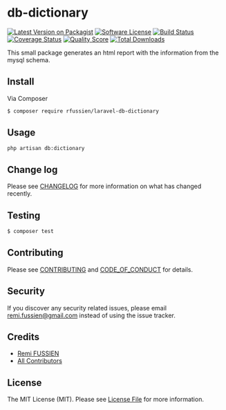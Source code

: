 # db-dictionary

[![Latest Version on Packagist][ico-version]][link-packagist]
[![Software License][ico-license]](LICENSE.md)
[![Build Status][ico-travis]][link-travis]
[![Coverage Status][ico-scrutinizer]][link-scrutinizer]
[![Quality Score][ico-code-quality]][link-code-quality]
[![Total Downloads][ico-downloads]][link-downloads]

This small package generates an html report with the information from the mysql schema.

## Install

Via Composer

``` bash
$ composer require rfussien/laravel-db-dictionary
```

## Usage

``` bach
php artisan db:dictionary
```

## Change log

Please see [CHANGELOG](CHANGELOG.md) for more information on what has changed recently.

## Testing

``` bash
$ composer test
```

## Contributing

Please see [CONTRIBUTING](CONTRIBUTING.md) and [CODE_OF_CONDUCT](CODE_OF_CONDUCT.md) for details.

## Security

If you discover any security related issues, please email remi.fussien@gmail.com instead of using the issue tracker.

## Credits

- [Remi FUSSIEN][link-author]
- [All Contributors][link-contributors]

## License

The MIT License (MIT). Please see [License File](LICENSE.md) for more information.

[ico-version]: https://img.shields.io/packagist/v/rfussien/laravel-db-dictionary.svg?style=flat-square
[ico-license]: https://img.shields.io/badge/license-MIT-brightgreen.svg?style=flat-square
[ico-travis]: https://img.shields.io/travis/rfussien/laravel-db-dictionary/master.svg?style=flat-square
[ico-scrutinizer]: https://img.shields.io/scrutinizer/coverage/g/rfussien/laravel-db-dictionary.svg?style=flat-square
[ico-code-quality]: https://img.shields.io/scrutinizer/g/rfussien/laravel-db-dictionary.svg?style=flat-square
[ico-downloads]: https://img.shields.io/packagist/dt/rfussien/laravel-db-dictionary.svg?style=flat-square

[link-packagist]: https://packagist.org/packages/rfussien/laravel-db-dictionary
[link-travis]: https://travis-ci.org/rfussien/laravel-db-dictionary
[link-scrutinizer]: https://scrutinizer-ci.com/g/rfussien/laravel-db-dictionary/code-structure
[link-code-quality]: https://scrutinizer-ci.com/g/rfussien/laravel-db-dictionary
[link-downloads]: https://packagist.org/packages/rfussien/laravel-db-dictionary
[link-author]: https://github.com/rfussien
[link-contributors]: ../../contributors
